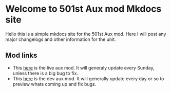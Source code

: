 # Welcome to 501st Aux mod Mkdocs site

Hello this is a simple mkdocs site for the 501st Aux mod. Here I will post any major changelogs and other information for the unit.

<!-- Also this is the link to the fancy mkdocs site [here](https://aux-mkdocs.readthedocs.io/en/latest/) -->

## Mod links

- This [here](https://steamcommunity.com/sharedfiles/filedetails/?id=1847261252) is the live aux mod. It will generaly update every Sunday, unless there is a big bug to fix.
- This [here](https://steamcommunity.com/sharedfiles/filedetails/?id=1895624803) is the dev aux mod. It will generally update every day or so to preview whats coming up and fix bugs.